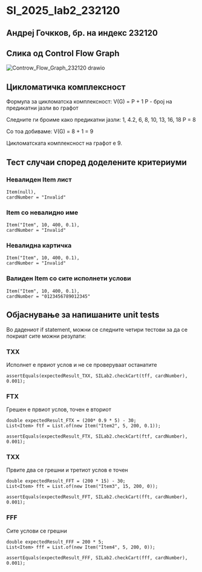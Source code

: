 # SI_2025_lab2_232120

## Андреј Гочкков, бр. на индекс 232120

## Слика од Control Flow Graph
![Controw_Flow_Graph_232120 drawio](https://github.com/user-attachments/assets/bda8b332-050f-4cc2-a9e0-26ce29adcfc4)

## Цикломатичка комплексност
Формула за цикломатска комплексност:
V(G) = P + 1
P - број на предикатни јазли во графот

Следните ги броиме како предикатни јазли:
1, 4.2, 6, 8, 10, 13, 16, 18
P = 8

Со тоа добиваме:
V(G) = 8 + 1 = 9

Цикломатската комплексност на графот е 9.

## Teст случаи според доделените критериуми

### Невалидeн Item лист
    Item(null), 
    cardNumber = "Invalid"
### Item со невалидно име
    Item("Item", 10, 400, 0.1), 
    cardNumber = "Invalid"

### Невалидна картичка
    Item("Item", 10, 400, 0.1),
    cardNumber = "Invalid"

### Валиден Item со сите исполнети услови
    Item("Item", 10, 400, 0.1),
    cardNumber = "0123456789012345"


## Објаснување за напишаните unit tests
Во дадениот if statement, можни се следните четири тестови за да се покриат сите можни резулати:

### TXX
Исполнет е првиот услов и не се проверуваат останатите

    assertEquals(expectedResult_TXX, SILab2.checkCart(tff, cardNumber), 0.001);

### FTX
Грешен е првиот услов, точен е вториот

    double expectedResult_FTX = (200* 0.9 * 5) - 30;
    List<Item> ftf = List.of(new Item("Item2", 5, 200, 0.1));
    
    assertEquals(expectedResult_FTX, SILab2.checkCart(ftf, cardNumber), 0.001);

### TXX
Првите два се грешни и третиот услов е точен

    double expectedResult_FFT = (200 * 15) - 30;
    List<Item> fft = List.of(new Item("Item3", 15, 200, 0));

    assertEquals(expectedResult_FFT, SILab2.checkCart(fft, cardNumber), 0.001);

### FFF
Сите услови се грешни

    double expectedResult_FFF = 200 * 5;
    List<Item> fff = List.of(new Item("Item4", 5, 200, 0));

    assertEquals(expectedResult_FFF, SILab2.checkCart(fff, cardNumber), 0.001);
